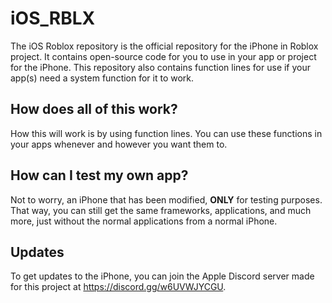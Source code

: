 # iOS_RBLX
The iOS Roblox repository is the official repository for the iPhone in Roblox project. It contains open-source code for you to use in your app or project for the iPhone. This repository also contains function lines for use if your app(s) need a system function for it to work.

## How does all of this work?
How this will work is by using function lines. You can use these functions in your apps whenever and however you want them to.

## How can I test my own app?
Not to worry, an iPhone that has been modified, **ONLY** for testing purposes. That way, you can still get the same frameworks, applications, and much more, just without the normal applications from a normal iPhone.

## Updates
To get updates to the iPhone, you can join the Apple Discord server made for this project at https://discord.gg/w6UVWJYCGU.
